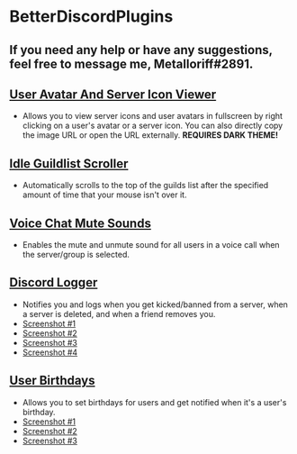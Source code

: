 # BetterDiscordPlugins


## If you need any help or have any suggestions, feel free to message me, Metalloriff#2891.


## [User Avatar And Server Icon Viewer](https://github.com/Metalloriff/BetterDiscordPlugins/blob/master/AvatarIconViewer.plugin.js)
- Allows you to view server icons and user avatars in fullscreen by right clicking on a user's avatar or a server icon. You can also directly copy the image URL or open the URL externally. **REQUIRES DARK THEME!**

## [Idle Guildlist Scroller](https://github.com/Metalloriff/BetterDiscordPlugins/blob/master/IdleGuildlistScroller.plugin.js)
- Automatically scrolls to the top of the guilds list after the specified amount of time that your mouse isn't over it.

## [Voice Chat Mute Sounds](https://github.com/Metalloriff/BetterDiscordPlugins/blob/master/VCMuteSounds.plugin.js)
- Enables the mute and unmute sound for all users in a voice call when the server/group is selected.

## [Discord Logger](https://github.com/Metalloriff/BetterDiscordPlugins/blob/master/DiscordLogger.plugin.js)
- Notifies you and logs when you get kicked/banned from a server, when a server is deleted, and when a friend removes you.
- [Screenshot #1](https://i.imgur.com/wVt6zOB.jpg)
- [Screenshot #2](https://i.imgur.com/f5b80tn.png)
- [Screenshot #3](https://i.imgur.com/fLyTYZh.png)
- [Screenshot #4](https://i.imgur.com/zxkjGMQ.png)

## [User Birthdays](https://github.com/Metalloriff/BetterDiscordPlugins/blob/master/UserBirthdays.plugin.js)
- Allows you to set birthdays for users and get notified when it's a user's birthday.
- [Screenshot #1](https://i.imgur.com/ZhLPwqV.png)
- [Screenshot #2](https://i.imgur.com/vuzlwX7.png)
- [Screenshot #3](https://i.imgur.com/dAeQgUj.png)
